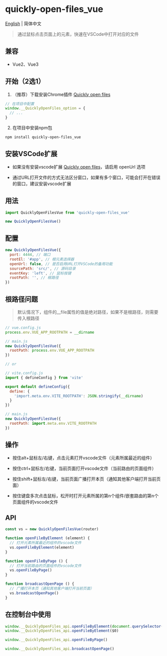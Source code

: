 # quickly-open-files_vue

[English](./README.md) | 简体中文

> 通过鼠标点击页面上的元素，快速在VSCode中打开对应的文件

## 兼容

- Vue2、Vue3

## 开始（2选1）

1. （推荐）下载安装Chrome插件 [Quickly open files](https://github.com/jian-qin/quickly-open-files_vue/releases)

```javascript
// 在项目中配置
window.__QuicklyOpenFiles_option = {
  // ...
}
```

2. 在项目中安装npm包

```bash
npm install quickly-open-files_vue
```

## 安装VSCode扩展

- 如果没有安装vscode扩展 [Quickly open files](https://marketplace.visualstudio.com/items?itemName=jian-qin.quickly-open-files)，请启用 openUrl 选项

- 通过URL打开文件的方式无法区分窗口，如果有多个窗口，可能会打开在错误的窗口，建议安装vscode扩展

## 用法

```javascript
import QuicklyOpenFilesVue from 'quickly-open-files_vue'

new QuicklyOpenFilesVue()
```

## 配置

```javascript
new QuicklyOpenFilesVue({
  port: 4444, // 端口
  rootEl: '#app', // 根元素选择器
  openUrl: false, // 是否启用URL打开VSCode的备用功能
  sourcePath: 'src/', // 源码目录
  eventKey: 'left', // 鼠标按键
  rootPath: '', // 根路径
})
```

## 根路径问题

> 默认情况下，组件的__file属性的值是绝对路径，如果不是根路径，则需要传入根路径

```javascript
// vue.config.js
process.env.VUE_APP_ROOTPATH = __dirname

// main.js
new QuicklyOpenFilesVue({
  rootPath: process.env.VUE_APP_ROOTPATH
})

// or

// vite.config.js
import { defineConfig } from 'vite'

export default defineConfig({
  define: {
    'import.meta.env.VITE_ROOTPATH': JSON.stringify(__dirname)
  }
})

// main.js
new QuicklyOpenFilesVue({
  rootPath: import.meta.env.VITE_ROOTPATH
})
```

## 操作

- 按住alt+鼠标左/右键，点击元素打开vscode文件（元素所属最近的组件）

- 按住ctrl+鼠标左/右键，当前页面打开vscode文件（当前路由的页面组件）

- 按住shift+鼠标左/右键，当前页面广播打开本页（通知其他客户端打开当前页面）

- 按住键盘多次点击鼠标，松开时打开元素所属的第n个组件/嵌套路由的第n个页面组件的vscode文件

## API

```javascript
const vs = new QuicklyOpenFilesVue(router)

function openFileByElement (element) {
  // 打开元素所属最近的组件的vscode文件
  vs.openFileByElement(element)
}

function openFileByPage () {
  // 打开当前路由的页面组件的vscode文件
  vs.openFileByPage()
}

function broadcastOpenPage () {
  // 广播打开本页（通知其他客户端打开当前页面）
  vs.broadcastOpenPage()
}
```

## 在控制台中使用

```javascript
window.__QuicklyOpenFiles_api.openFileByElement(document.querySelector('.demo'))
window.__QuicklyOpenFiles_api.openFileByElement($0)

window.__QuicklyOpenFiles_api.openFileByPage()

window.__QuicklyOpenFiles_api.broadcastOpenPage()
```